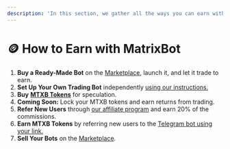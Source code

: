 ```yaml
---
description: 'In this section, we gather all the ways you can earn with our project:'
---
```


# 🪙 How to Earn with MatrixBot

1. **Buy a Ready-Made Bot** on the [Marketplace](https://matrixbot.io/market), launch it, and let it trade to earn.
2. **Set Up Your Own Trading Bot** independently [using our instructions.](creation-and-edit-bots.md)
3. **Buy** [**MTXB Tokens**](mtxb-token/) for speculation.
4. **Coming Soon:** Lock your MTXB tokens and earn returns from trading.
5. **Refer New Users** through [our affiliate program](https://t.me/matrixbotio\_eng/80) and earn 20% of the commissions.
6. **Earn MTXB Tokens** by referring new users to the [Telegram bot using your link.](https://t.me/matrixbotio\_eng/88)
7. **Sell Your Bots** on the [Marketplace](https://matrixbot.io/market).
